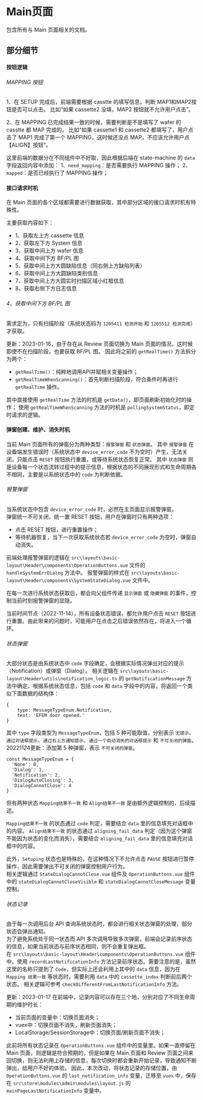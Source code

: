 # Main页面

包含所有与 Main 页面相关的文档。



## 部分细节


#### 按钮逻辑

###### MAPPING 按钮
1、在 SETUP 完成后，前端需要根据 casstte 的填写信息，判断 MAP1和MAP2按钮是否可以点击。
比如“如果 cassette2 没填，MAP2 按钮就不允许用户点击”。

2、在 MAPPING 已完成结果一致的时候，需要判断是不是填写了 wafer 的casstte 都 MAP 完成的。
比如“如果 cassette1 和 cassette2 都填写了，用户点击了 MAP1 完成了第一个 MAPPING，这时候还没点 MAP，不应该允许用户点【ALIGN】按钮”。

这里前端的数据分在不同组件中不好取，因此根据后端在 state-machine 的 `data` 字段返回内容中添加：
1、`need_mapping`：是否需要执行 MAPPING 操作；
2、`mapped`：是否已经执行了 MAPPING 操作；


#### 接口请求时机
在 Main 页面的各个区域都需要进行数据获取，其中部分区域的接口请求时机有特殊性。

主要获取内容如下：
- 1、获取左上方 cassette 信息
- 2、获取左下方 System 信息
- 3、获取中间上方 wafer 信息
- 4、获取中间下方 BF/PL 图
- 5、获取中间上方大圆缺陷信息（同右侧上方缺陷列表）
- 6、获取中间上方大圆缺陷类别信息
- 7、获取中间上方大圆实时扫描区域小红框信息
- 8、获取右侧下方日志信息

###### 4、获取中间下方 BF/PL 图
需求定为，只有扫描阶段（系统状态码为 `1205411 检测开始` 和 `1205512 检测完成`）才获取。

更新：2023-01-16，由于存在从 Review 页面切换为 Main 页面的情况，这时候即使不在扫描阶段，也要获取 BF/PL 图。
因此将之前的 `getRealTime()` 方法拆分为两个：
- `getRealTime()`：纯粹地调用API并赋相关变量操作；
- `getRealTimeWhenScanning()`：首先判断扫描阶段，符合条件时再进行 `getRealTime` 操作。

其中直接使用 `getRealTime` 方法的时机是 `getData()`，即页面刷新初始化时的操作；
使用 `getRealTimeWhenScanning` 方法的时机是 `pollingSystemStatus`，即定时请求的逻辑。


#### 弹窗创建、维护、消失时机
当前 Main 页面所有的弹窗分为两种类型：`报警弹窗` 和 `状态弹窗`。
其中 `报警弹窗` 在设备端发生错误时（系统状态中 `device_error_code` 不为空时）产生，无法关闭，只能点击 `RESET` 按钮执行重置，或等待系统状态恢复正常。
其中 `状态弹窗` 则是设备每一个状态流转过程中的提示信息，根据状态的不同展现形式和生命周期各不相同，主要是以系统状态中的 `code` 为判断依据。

###### 报警弹窗
当系统状态中包含 `device_error_code` 时，必然在主页面显示报警弹窗。   
弹窗统一不可关闭，统一置 RESET 按钮，用户在弹窗时只有两种选项：
- 点击 RESET 按钮，进行重置操作；
- 等待机器恢复，当下一次获取系统状态若 `device_error_code` 为空时，弹窗自动消失。

前端处理报警弹窗的逻辑在 `src\layouts\basic-layout\Header\components\OperationButtons.vue` 文件的`handleSystemErrDialog` 方法中。
报警弹窗的样式在 `src\layouts\basic-layout\Header\components\SystemStateDialog.vue` 文件中。

在每一次进行系统状态获取后，都会向父组件传递 `显示弹窗` 或 `隐藏弹窗` 的事件，控制当前时刻报警弹窗的显隐。

当前时间节点（2022-11-14），所有设备状态错误，都允许用户点击 `RESET` 按钮进行重置。由此带来的问题时，可能用户在点击之后错误依然存在，将进入一个循环。

###### 状态弹窗
大部分状态是由系统状态中 `code` 字段确定，会根据实际情况弹出对应的提示（Notification）或弹窗（Dialog）。
相关逻辑在 `src\layouts\basic-layout\Header\utils\notification_logic.ts` 的 `getNotificationMessage` 方法中确定。根据系统状态信息，包括 `code` 和 `data` 字段中的内容，将返回一个类似下面数据的结构体：
```
{
    type: MessageTypeEnum.Notification,
    text: 'EFEM door opened.'
}
``` 
其中 `type` 字段类型为 `MessageTypeEnum`，包括 5 种可能取值，分别表示 `无提示`、`通过对话框提示`、`通过右上方通知提示`、`通过一个自动消失的对话框提示` 和 `不可关闭的弹窗`。    
20221124更新：添加第 5 种弹窗，表示 `不可关闭的弹窗`。

```
const MessageTypeEnum = {
  'None': 0,
  'Dialog': 1,
  'Notification': 2,
  'DialogAutoClosing': 3,
  'DialogCannotClose': 4
}
```

但有两种状态 `Mapping结果不一致` 和 `Align结果不一致` 是由额外逻辑控制的，后续描述。

`Mapping结果不一致` 的状态通过 `code` 判定，需要结合 `data` 里的信息填充对话框中的内容。
`Align结果不一致` 的状态通过 `aligning_fail_data` 判定（因为这个弹窗不能因为状态的变化而消失），需要结合 `aligning_fail_data` 里的信息填充对话框中的内容。

此外，`Setuping` 状态也是特殊的，在这种情况下不允许点击 `PAUSE` 按钮进行暂停操作，因此需要弹出不可关闭的弹窗控制用户行为。    
相关逻辑通过 `StateDialogCannotClose.vue` 组件及 `OperationButtons.vue` 组件中的 `stateDialogCannotCloseVisible` 和 `stateDialogCannotCloseMessage` 变量控制。

###### 状态记录
由于每一次调用后台 API 查询系统状态时，都会进行相关状态弹窗的处理，部分状态会弹出通知。    
为了避免系统处于同一状态而 API 多次调用导致多次弹窗，前端会记录前序状态的信息，如果当前状态与前序状态相同，则不会重复弹出框。   
在 `src\layouts\basic-layout\Header\components\OperationButtons.vue` 组件中，使用 `recordLastNotificationInfo` 方法记录前序状态。需要注意的是，虽然这里的名称只提到了 `Code`，但实际上还会利用上其中的 `data` 信息，因为在 `Mapping 结果一致` 等状态时，需要利用 `data` 中的 `cassette_index` 判断前后两个状态。
相关逻辑可参考 `checkDifferentFromLastNotificationInfo` 方法。

更新：2023-01-17
在前端中，记录内容可以存在三个地，分别对应了不同生命周期的维护时长：
- 当前页面的变量中：切换页面消失；
- vuex中：切换页面不消失，刷新页面消失；
- LocalStorage/SessionStorage中：切换页面/刷新页面不消失；

此前将所有状态记录在 `OperationButtons.vue` 组件中的变量里。如果一直停留在 Main 页面，则逻辑是符合预期的，但是如果在 Main 页面和 Review 页面之间来回切换，则无法利用上存储的信息，每次切换时都会重新开始记录，导致通知不断弹出，给用户不好的体验。
因此，本次改动，将状态记录的存储位置，由 `OperationButtons.vue` 的 `last_notification_info` 变量，迁移至 `vuex` 中，保存在 `src\store\modules\admin\modules\layout.js` 的 `mainPageLastNotificationInfo` 变量中。


